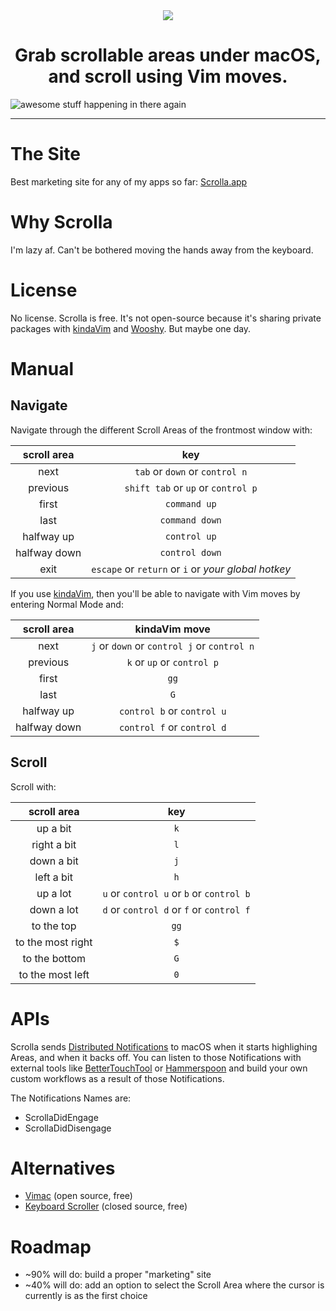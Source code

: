 <div align="center">
    <img src="https://github.com/godbout/Scrolla.docs/blob/master/assets/icon.png">
    <h1>Grab scrollable areas under macOS, and scroll using Vim moves.</h1>
</div>

![awesome stuff happening in there again](https://raw.githubusercontent.com/godbout/Scrolla.docs/master/assets/gif.gif "hehe again")

---

# The Site

Best marketing site for any of my apps so far: [Scrolla.app](https://scrolla.app)

# Why Scrolla

I'm lazy af. Can't be bothered moving the hands away from the keyboard.

# License

No license. Scrolla is free. It's not open-source because it's sharing private packages with [kindaVim](https://github.com/godbout/kindaVim.docs) and [Wooshy](https://github.com/godbout/Wooshy.docs). But maybe one day.

# Manual

## Navigate

Navigate through the different Scroll Areas of the frontmost window with:

| scroll area     | key | 
| :---:           | :---:
| next            | `tab` or `down` or `control n`
| previous        | `shift tab` or `up` or `control p`
| first           | `command up`
| last            | `command down`
| halfway up      | `control up`
| halfway down    | `control down`
| exit            |  `escape` or `return` or `i` or _your global hotkey_

If you use [kindaVim](https://github.com/godbout/kindaVim.docs), then you'll be able to navigate with Vim moves by entering Normal Mode and:

| scroll area     | kindaVim move | 
| :---:           | :---: 
| next            | `j` or `down` or `control j` or `control n`
| previous        | `k` or `up` or `control p`
| first           | `gg`
| last            | `G`
| halfway up      | `control b` or `control u` 
| halfway down    | `control f` or `control d`

## Scroll

Scroll with:

| scroll area       |  key 
| :---:             | :---: 
| up a bit          | `k`
| right a bit       | `l`
| down a bit        | `j`
| left a bit        | `h`
| up a lot          | `u` or `control u` or `b` or `control b`
| down a lot        | `d` or `control d` or `f` or `control f`
| to the top        | `gg`
| to the most right | `$`
| to the bottom     | `G`
| to the most left  | `0`

# APIs

Scrolla sends [Distributed Notifications](https://developer.apple.com/documentation/foundation/distributednotificationcenter) to macOS when it starts highlighing Areas, and when it backs off.
You can listen to those Notifications with external tools like [BetterTouchTool](https://www.google.com/search?q=bettertouchtool) or [Hammerspoon](https://www.hammerspoon.org) and build your own custom workflows as a result of those Notifications.

The Notifications Names are:
* ScrollaDidEngage
* ScrollaDidDisengage

# Alternatives

* [Vimac](https://github.com/dexterleng/vimac) (open source, free)
* [Keyboard Scroller](https://github.com/dexterleng/KeyboardScroller.docs) (closed source, free)

# Roadmap

* ~90% will do: build a proper "marketing" site
* ~40% will do: add an option to select the Scroll Area where the cursor is currently is as the first choice
